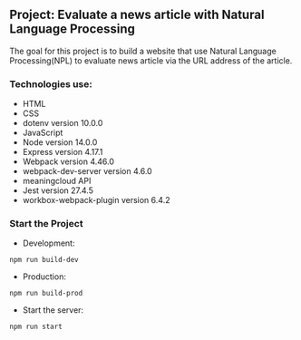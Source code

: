 ## Project: Evaluate a news article with Natural Language Processing

The goal for this project is to build a website that use Natural Language Processing(NPL) to evaluate news article via the URL address of the article.

### Technologies use:

- HTML
- CSS
- dotenv version 10.0.0
- JavaScript
- Node version 14.0.0
- Express version 4.17.1
- Webpack version 4.46.0
- webpack-dev-server version 4.6.0
- meaningcloud API
- Jest version 27.4.5
- workbox-webpack-plugin version 6.4.2

### Start the Project

- Development:

```
npm run build-dev
```

- Production:

```
npm run build-prod
```

- Start the server:

```
npm run start
```
